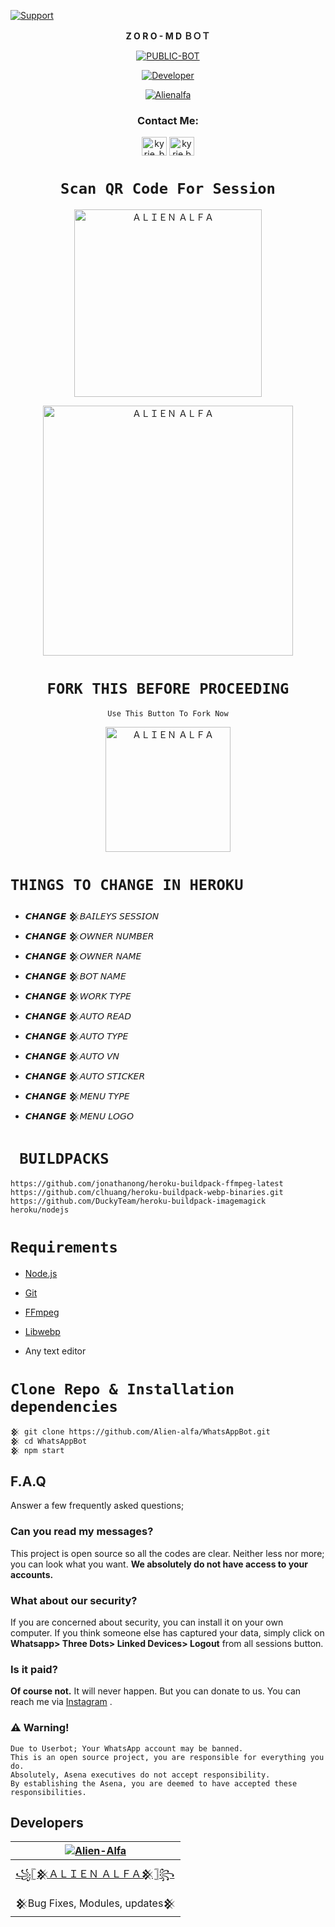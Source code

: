 <p align="left">
  <a href="https://github.com/alien-Alfa"><img title="Support" src="https://img.shields.io/badge/maintained-no-cyan.svg?style=for-the-badge&logo=xcode" /></a>
</p>



<p align="center">
<strong>Z O R O - M D ＢＯＴ</strong>
</p>


<p align="center">
<a href="##"><img title="PUBLIC-BOT" src="https://img.shields.io/static/v1?label=Language&message=English&color=blue"></a>
</p>
<p align="center">
  <a href="https://github.com/AlfaBot"><img title="Developer" src="https://img.shields.io/badge/Author-Alienalfa-blue.svg?style=for-the-badge&logo=github" /></a>
</p>
<p align="center">
<a href="#"><img title="Alienalfa" src="https://img.shields.io/static/v1?label=WHATSAPP&message=Automated-Bot&color=blue"></a>
</p>


<h3 align="center">Contact Me:</h3>
<p align="center">
<a href="#" target="blank"><img align="center" src="https://cdn.jsdelivr.net/npm/simple-icons@3.0.1/icons/twitter.svg" alt="kyrie_baran" height="30" width="40" /></a>
<a href="https://instagram.com/_the_soul_rider_" target="blank"><img align="center" src="https://cdn.jsdelivr.net/npm/simple-icons@3.0.1/icons/instagram.svg" alt="kyrie.baran" height="30" width="40" /></a>
</p>


<div align="center">

# `Scan QR Code For Session`
 
<a href="https://replit.com/@Alien-Alfa/ALIEN-ALFA-BOT"><img title="ＡＬＩＥＮ ＡＬＦＡ" src="https://repl.it/badge/github/quiec/whatsasena" width="300"></a>

<a href="https://heroku.com/deploy?template=https://github.com/Alien-alfa/WhatsAppBot"><img title="ＡＬＩＥＮ ＡＬＦＡ" src="https://www.herokucdn.com/deploy/button.svg" width="400"></a>

  # `FORK THIS BEFORE PROCEEDING`
 
  `Use This Button To Fork Now`
  
  <a href="https://github.com/Alien-alfa/WhatsAppBot/fork"><img title="ＡＬＩＥＮ ＡＬＦＡ" src="https://github.com/Alien-alfa/Alien-alfa/blob/beta/img/pngegg.png?raw=true" width="200"></a>
 
  <!--
# `CHANGE THESE SETTINGS`

- 𝘾𝙃𝘼𝙉𝙂𝙀 𒆜𝘉𝘖𝘛 𝘚𝘌𝘚𝘚𝘐𝘖𝘕      [★彡[ʜᴇʀᴇ]彡★](https://github.com/Alien-alfa/AlienAlfaBot/blob/master/session.json#L1)
- 𝘾𝙃𝘼𝙉𝙂𝙀 𒆜𝘖𝘞𝘕𝘌𝘙 𝘕𝘜𝘔𝘉𝘌𝘙    [★彡[ʜᴇʀᴇ]彡★](https://github.com/Alien-alfa/AlienAlfaBot/blob/master/setting/setting.json#L9)
- 𝘾𝙃𝘼𝙉𝙂𝙀 𒆜𝘖𝘞𝘕𝘌𝘙 𝘕𝘈𝘔𝘌      [★彡[ʜᴇʀᴇ]彡★](https://github.com/Alien-alfa/AlienAlfaBot/blob/master/setting/setting.json#L10)
- 𝘾𝙃𝘼𝙉𝙂𝙀 𒆜𝘉𝘖𝘛 𝘕𝘈𝘔𝘌        [★彡[ʜᴇʀᴇ]彡★](https://github.com/Alien-alfa/AlienAlfaBot/blob/master/setting/setting.json#L11)
  
  
-->
  
  
    
  
  
</div>

# `THINGS TO CHANGE IN HEROKU`
      
- 𝘾𝙃𝘼𝙉𝙂𝙀 𒆜𝘉𝘈𝘐𝘓𝘌𝘠𝘚 𝘚𝘌𝘚𝘚𝘐𝘖𝘕
- 𝘾𝙃𝘼𝙉𝙂𝙀 𒆜𝘖𝘞𝘕𝘌𝘙 𝘕𝘜𝘔𝘉𝘌𝘙    
- 𝘾𝙃𝘼𝙉𝙂𝙀 𒆜𝘖𝘞𝘕𝘌𝘙 𝘕𝘈𝘔𝘌      
- 𝘾𝙃𝘼𝙉𝙂𝙀 𒆜𝘉𝘖𝘛 𝘕𝘈𝘔𝘌 
- 𝘾𝙃𝘼𝙉𝙂𝙀 𒆜𝘞𝘖𝘙𝘒 𝘛𝘠𝘗𝘌
- 𝘾𝙃𝘼𝙉𝙂𝙀 𒆜𝘈𝘜𝘛𝘖 𝘙𝘌𝘈𝘋 
- 𝘾𝙃𝘼𝙉𝙂𝙀 𒆜𝘈𝘜𝘛𝘖 𝘛𝘠𝘗𝘌
- 𝘾𝙃𝘼𝙉𝙂𝙀 𒆜𝘈𝘜𝘛𝘖 𝘝𝘕
- 𝘾𝙃𝘼𝙉𝙂𝙀 𒆜𝘈𝘜𝘛𝘖 𝘚𝘛𝘐𝘊𝘒𝘌𝘙 
- 𝘾𝙃𝘼𝙉𝙂𝙀 𒆜𝘔𝘌𝘕𝘜 𝘛𝘠𝘗𝘌  
- 𝘾𝙃𝘼𝙉𝙂𝙀 𒆜𝘔𝘌𝘕𝘜 𝘓𝘖𝘎𝘖 
 


  
# ` BUILDPACKS`


```
https://github.com/jonathanong/heroku-buildpack-ffmpeg-latest
https://github.com/clhuang/heroku-buildpack-webp-binaries.git
https://github.com/DuckyTeam/heroku-buildpack-imagemagick
heroku/nodejs

```

<p align="center">

# `Requirements`
  
   </div>
   
* [Node.js](https://nodejs.org/en/)
* [Git](https://git-scm.com/downloads)
* [FFmpeg](https://github.com/BtbN/FFmpeg-Builds/releases/download/autobuild-2020-12-08-13-03/ffmpeg-n4.3.1-26-gca55240b8c-win64-gpl-4.3.zip)
* [Libwebp](https://developers.google.com/speed/webp/download)
* Any text editor
 
  <p align="center">
# `Clone Repo & Installation dependencies`
  </div>
  
```bash
𒆜 git clone https://github.com/Alien-alfa/WhatsAppBot.git
𒆜 cd WhatsAppBot
𒆜 npm start
```

## F.A.Q
Answer a few frequently asked questions;
### Can you read my messages?
This project is open source so all the codes are clear. Neither less nor more; you can look what you want. **We absolutely do not have access to your accounts.**

### What about our security?
If you are concerned about security, you can install it on your own computer. If you think someone else has captured your data, simply click on **Whatsapp> Three Dots> Linked Devices> Logout** from all sessions button.

### Is it paid?
**Of course not.** It will never happen. But you can donate to us. You can reach me via [Instagram](https://www.instagram.com/_the_soul_rider_/) .

### ⚠️ Warning! 
```
Due to Userbot; Your WhatsApp account may be banned.
This is an open source project, you are responsible for everything you do. 
Absolutely, Asena executives do not accept responsibility.
By establishing the Asena, you are deemed to have accepted these responsibilities.
```
  
## Developers
  <div align="center">
    
| [![Alien-Alfa](https://github.com/Alien-alfa.png?size=200)](https://github.com/Alien-Alfa) |
|----|
| [꧁𓊈𒆜ＡＬＩＥＮ ＡＬＦＡ𒆜𓊉꧂](https://github.com/Alien-alfa) |
| 𒆜Bug Fixes, Modules, updates𒆜 |
  </div>


